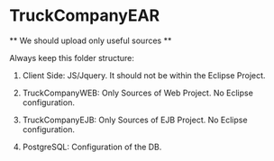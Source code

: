 TruckCompanyEAR
=========

** We should upload only useful sources **

Always keep this folder structure:


1. Client Side: JS/Jquery. It should not be within the Eclipse Project.

2. TruckCompanyWEB: Only Sources of Web Project. No Eclipse configuration. 

3. TruckCompanyEJB: Only Sources of EJB Project. No Eclipse configuration.

4. PostgreSQL: Configuration of the DB.